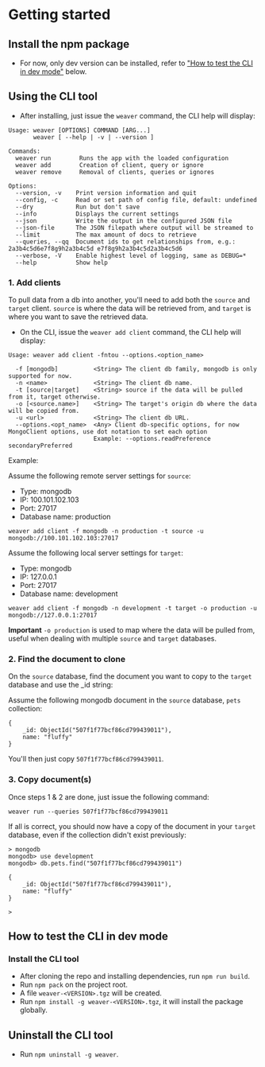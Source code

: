 # Getting started

## Install the npm package

- For now, only dev version can be installed, refer to ["How to test the CLI in dev mode"](#how-to-test-the-cli-in-dev-mode) below.

## Using the CLI tool

- After installing, just issue the `weaver` command, the CLI help will display:

```
Usage: weaver [OPTIONS] COMMAND [ARG...]
       weaver [ --help | -v | --version ]

Commands:
  weaver run        Runs the app with the loaded configuration
  weaver add        Creation of client, query or ignore
  weaver remove     Removal of clients, queries or ignores

Options:
  --version, -v    Print version information and quit
  --config, -c     Read or set path of config file, default: undefined
  --dry            Run but don't save
  --info           Displays the current settings
  --json           Write the output in the configured JSON file
  --json-file      The JSON filepath where output will be streamed to
  --limit          The max amount of docs to retrieve
  --queries, --qq  Document ids to get relationships from, e.g.: 2a3b4c5d6e7f8g9h2a3b4c5d e7f8g9h2a3b4c5d2a3b4c5d6
  --verbose, -V    Enable highest level of logging, same as DEBUG=*
  --help           Show help
```

### 1. Add clients

To pull data from a db into another, you'll need to add both the `source` and `target` client. `source` is where the data will be retrieved from, and `target` is where you want to save the retrieved data.

- On the CLI, issue the `weaver add client` command, the CLI help will display:

```
Usage: weaver add client -fntou --options.<option_name>

  -f [mongodb]          <String> The client db family, mongodb is only supported for now.
  -n <name>             <String> The client db name.
  -t [source|target]    <String> source if the data will be pulled from it, target otherwise.
  -o [<source.name>]    <String> The target's origin db where the data will be copied from.
  -u <url>              <String> The client db URL.
  --options.<opt_name>  <Any> Client db-specific options, for now MongoClient options, use dot notation to set each option
                        Example: --options.readPreference secondaryPreferred
```

Example:

Assume the following remote server settings for `source`:
- Type: mongodb
- IP: 100.101.102.103
- Port: 27017
- Database name: production

```
weaver add client -f mongodb -n production -t source -u mongodb://100.101.102.103:27017
```

Assume the following local server settings for `target`:
- Type: mongodb
- IP: 127.0.0.1
- Port: 27017
- Database name: development

```
weaver add client -f mongodb -n development -t target -o production -u mongodb://127.0.0.1:27017
```

**Important** `-o production` is used to map where the data will be pulled from, useful when dealing with multiple `source` and `target` databases.


### 2. Find the document to clone

On the `source` database, find the document you want to copy to the `target` database and use the _id string:

Assume the following mongodb document in the `source` database, `pets` collection:

```
{
    _id: ObjectId("507f1f77bcf86cd799439011"),
    name: "fluffy"
}
```

You'll then just copy `507f1f77bcf86cd799439011`.

### 3. Copy document(s)

Once steps 1 & 2 are done, just issue the following command:

```
weaver run --queries 507f1f77bcf86cd799439011
```

If all is correct, you should now have a copy of the document in your `target` database, even if the collection didn't exist previously:

```
> mongodb
mongodb> use development
mongodb> db.pets.find("507f1f77bcf86cd799439011")

{
    _id: ObjectId("507f1f77bcf86cd799439011"),
    name: "fluffy"
}

>
```

## How to test the CLI in dev mode

### Install the CLI tool

- After cloning the repo and installing dependencies, run `npm run build`.
- Run `npm pack` on the project root.
- A file `weaver-<VERSION>.tgz` will be created.
- Run `npm install -g weaver-<VERSION>.tgz`, it will install the package globally.

## Uninstall the CLI tool

- Run `npm uninstall -g weaver`.

